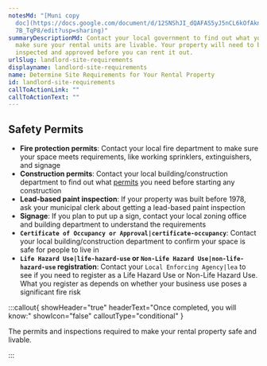 ```yaml
---
notesMd: "[Muni copy
  doc](https://docs.google.com/document/d/12SNShJI_dQAFAS5yJ5nCL6kOfAknWOvjn4-W\
  7B_TqP8/edit?usp=sharing)"
summaryDescriptionMd: Contact your local government to find out what you need to
  make sure your rental units are livable. Your property will need to be
  inspected and approved before you can rent it out.
urlSlug: landlord-site-requirements
displayname: landlord-site-requirements
name: Determine Site Requirements for Your Rental Property
id: landlord-site-requirements
callToActionLink: ""
callToActionText: ""
---
```


## Safety Permits

- **Fire protection permits**: Contact your local fire department to make sure your space meets requirements, like working sprinklers, extinguishers, and signage
- **Construction permits**: Contact your local building/construction department to find out what [permits](https://business.nj.gov/pages/building-permits-and-inspections) you need before starting any construction
- **Lead-based paint inspection**: If your property was built before 1978, ask your municipal clerk about getting a lead-based paint inspection
- **Signage**: If you plan to put up a sign, contact your local zoning office and building department to understand the requirements
- **`Certificate of Occupancy or Approval|certificate-occupancy`**: Contact your local building/construction department to confirm your space is safe for people to live in
- **`Life Hazard Use|life-hazard-use` or `Non-Life Hazard Use|non-life-hazard-use` registration**: Contact your `Local Enforcing Agency|lea` to see if you need to register as a Life Hazard Use or Non-Life Hazard Use. What you register as depends on whether your business use poses a significant fire risk

:::callout{ showHeader="true" headerText="Once completed, you will know:" showIcon="false" calloutType="conditional" }

The permits and inspections required to make your rental property safe and livable.

:::
